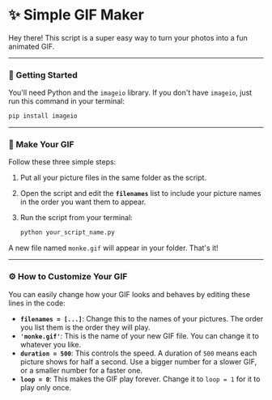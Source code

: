 # ✨ Simple GIF Maker

Hey there\! This script is a super easy way to turn your photos into a fun animated GIF.

-----

### 🚀 Getting Started

You'll need Python and the `imageio` library. If you don't have `imageio`, just run this command in your terminal:

```bash
pip install imageio
```

-----

### 🎨 Make Your GIF

Follow these three simple steps:

1.  Put all your picture files in the same folder as the script.

2.  Open the script and edit the **`filenames`** list to include your picture names in the order you want them to appear.

3.  Run the script from your terminal:

    ```bash
    python your_script_name.py
    ```

A new file named `monke.gif` will appear in your folder. That's it\!

-----

### ⚙️ How to Customize Your GIF

You can easily change how your GIF looks and behaves by editing these lines in the code:

  * **`filenames = [...]`**: Change this to the names of your pictures. The order you list them is the order they will play.
  * **`'monke.gif'`**: This is the name of your new GIF file. You can change it to whatever you like.
  * **`duration = 500`**: This controls the speed. A duration of `500` means each picture shows for half a second. Use a bigger number for a slower GIF, or a smaller number for a faster one.
  * **`loop = 0`**: This makes the GIF play forever. Change it to `loop = 1` for it to play only once.
